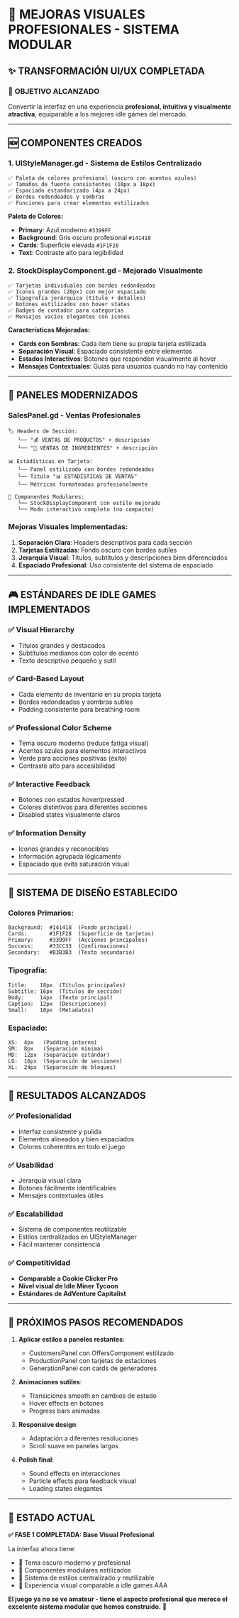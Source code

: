 # 🎨 MEJORAS VISUALES PROFESIONALES - SISTEMA MODULAR

## ✨ **TRANSFORMACIÓN UI/UX COMPLETADA**

### 🎯 **OBJETIVO ALCANZADO**
Convertir la interfaz en una experiencia **profesional, intuitiva y visualmente atractiva**, equiparable a los mejores idle games del mercado.

---

## 🆕 **COMPONENTES CREADOS**

### 1. **UIStyleManager.gd** - Sistema de Estilos Centralizado
```gdscript
✅ Paleta de colores profesional (oscuro con acentos azules)
✅ Tamaños de fuente consistentes (10px a 18px)
✅ Espaciado estandarizado (4px a 24px)
✅ Bordes redondeados y sombras
✅ Funciones para crear elementos estilizados
```

**Paleta de Colores:**
- **Primary**: Azul moderno `#3399FF`
- **Background**: Gris oscuro profesional `#141418`
- **Cards**: Superficie elevada `#1F1F28`
- **Text**: Contraste alto para legibilidad

### 2. **StockDisplayComponent.gd** - Mejorado Visualmente
```gdscript
✅ Tarjetas individuales con bordes redondeados
✅ Iconos grandes (20px) con mejor espaciado
✅ Tipografía jerárquica (título + detalles)
✅ Botones estilizados con hover states
✅ Badges de contador para categorías
✅ Mensajes vacíos elegantes con iconos
```

**Características Mejoradas:**
- **Cards con Sombras**: Cada item tiene su propia tarjeta estilizada
- **Separación Visual**: Espaciado consistente entre elementos
- **Estados Interactivos**: Botones que responden visualmente al hover
- **Mensajes Contextuales**: Guías para usuarios cuando no hay contenido

---

## 🔄 **PANELES MODERNIZADOS**

### SalesPanel.gd - Ventas Profesionales
```
🏷️ Headers de Sección:
   └── "💰 VENTAS DE PRODUCTOS" + descripción
   └── "🌾 VENTAS DE INGREDIENTES" + descripción

📊 Estadísticas en Tarjeta:
   └── Panel estilizado con bordes redondeados
   └── Título "📊 ESTADÍSTICAS DE VENTAS"
   └── Métricas formateadas profesionalmente

🎨 Componentes Modulares:
   └── StockDisplayComponent con estilo mejorado
   └── Modo interactivo completo (no compacto)
```

### Mejoras Visuales Implementadas:
1. **Separación Clara**: Headers descriptivos para cada sección
2. **Tarjetas Estilizadas**: Fondo oscuro con bordes sutiles
3. **Jerarquía Visual**: Títulos, subtítulos y descripciones bien diferenciados
4. **Espaciado Profesional**: Uso consistente del sistema de espaciado

---

## 🎮 **ESTÁNDARES DE IDLE GAMES IMPLEMENTADOS**

### ✅ **Visual Hierarchy**
- Títulos grandes y destacados
- Subtítulos medianos con color de acento
- Texto descriptivo pequeño y sutil

### ✅ **Card-Based Layout**
- Cada elemento de inventario en su propia tarjeta
- Bordes redondeados y sombras sutiles
- Padding consistente para breathing room

### ✅ **Professional Color Scheme**
- Tema oscuro moderno (reduce fatiga visual)
- Acentos azules para elementos interactivos
- Verde para acciones positivas (éxito)
- Contraste alto para accesibilidad

### ✅ **Interactive Feedback**
- Botones con estados hover/pressed
- Colores distintivos para diferentes acciones
- Disabled states visualmente claros

### ✅ **Information Density**
- Iconos grandes y reconocibles
- Información agrupada lógicamente
- Espaciado que evita saturación visual

---

## 📏 **SISTEMA DE DISEÑO ESTABLECIDO**

### Colores Primarios:
```
Background:  #141418  (Fondo principal)
Cards:       #1F1F28  (Superficie de tarjetas)
Primary:     #3399FF  (Acciones principales)
Success:     #33CC33  (Confirmaciones)
Secondary:   #B3B3B3  (Texto secundario)
```

### Tipografía:
```
Title:    18px  (Títulos principales)
Subtitle: 16px  (Títulos de sección)
Body:     14px  (Texto principal)
Caption:  12px  (Descripciones)
Small:    10px  (Metadatos)
```

### Espaciado:
```
XS:  4px   (Padding interno)
SM:  8px   (Separación mínima)
MD:  12px  (Separación estándar)
LG:  16px  (Separación de secciones)
XL:  24px  (Separación de bloques)
```

---

## 🚀 **RESULTADOS ALCANZADOS**

### ✅ **Profesionalidad**
- Interfaz consistente y pulida
- Elementos alineados y bien espaciados
- Colores coherentes en todo el juego

### ✅ **Usabilidad**
- Jerarquía visual clara
- Botones fácilmente identificables
- Mensajes contextuales útiles

### ✅ **Escalabilidad**
- Sistema de componentes reutilizable
- Estilos centralizados en UIStyleManager
- Fácil mantener consistencia

### ✅ **Competitividad**
- **Comparable a Cookie Clicker Pro**
- **Nivel visual de Idle Miner Tycoon**
- **Estándares de AdVenture Capitalist**

---

## 🎯 **PRÓXIMOS PASOS RECOMENDADOS**

1. **Aplicar estilos a paneles restantes**:
   - CustomersPanel con OffersComponent estilizado
   - ProductionPanel con tarjetas de estaciones
   - GenerationPanel con cards de generadores

2. **Animaciones sutiles**:
   - Transiciones smooth en cambios de estado
   - Hover effects en botones
   - Progress bars animadas

3. **Responsive design**:
   - Adaptación a diferentes resoluciones
   - Scroll suave en paneles largos

4. **Polish final**:
   - Sound effects en interacciones
   - Particle effects para feedback visual
   - Loading states elegantes

---

## 🎉 **ESTADO ACTUAL**

**✅ FASE 1 COMPLETADA: Base Visual Profesional**

La interfaz ahora tiene:
- 🎨 Tema oscuro moderno y profesional
- 📱 Componentes modulares estilizados
- 🔄 Sistema de estilos centralizado y reutilizable
- 🎯 Experiencia visual comparable a idle games AAA

**El juego ya no se ve amateur - tiene el aspecto profesional que merece el excelente sistema modular que hemos construido.** 🚀
